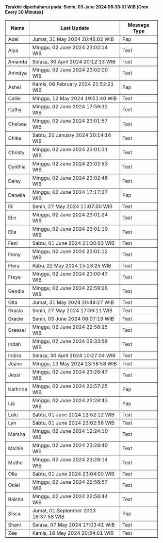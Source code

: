 #### Terakhir diperbaharui pada: Senin, 03 June 2024 06:33:01 WIB [Cron Every 30 Minutes]

<table border='1'><tr><th>Nama</th><th>Last Update</th><th>Message Type</th></tr><tr><td>Adel</td><td>Jumat, 31 May 2024 20:46:02 WIB</td><td>Pap</td></tr><tr><td>Alya</td><td>Minggu, 02 June 2024 23:02:14 WIB</td><td>Text</td></tr><tr><td>Amanda</td><td>Selasa, 30 April 2024 20:12:13 WIB</td><td>Text</td></tr><tr><td>Anindya</td><td>Minggu, 02 June 2024 23:02:00 WIB</td><td>Text</td></tr><tr><td>Ashel</td><td>Kamis, 08 February 2024 21:52:21 WIB</td><td>Pap</td></tr><tr><td>Callie</td><td>Minggu, 12 May 2024 19:51:40 WIB</td><td>Text</td></tr><tr><td>Cathy</td><td>Minggu, 02 June 2024 17:59:32 WIB</td><td>Text</td></tr><tr><td>Chelsea</td><td>Minggu, 02 June 2024 23:01:57 WIB</td><td>Text</td></tr><tr><td>Chika</td><td>Sabtu, 20 January 2024 20:14:16 WIB</td><td>Text</td></tr><tr><td>Christy</td><td>Minggu, 02 June 2024 23:01:31 WIB</td><td>Text</td></tr><tr><td>Cynthia</td><td>Minggu, 02 June 2024 23:02:53 WIB</td><td>Text</td></tr><tr><td>Daisy</td><td>Minggu, 02 June 2024 23:02:46 WIB</td><td>Text</td></tr><tr><td>Danella</td><td>Minggu, 02 June 2024 17:17:27 WIB</td><td>Pap</td></tr><tr><td>Eli</td><td>Senin, 27 May 2024 11:07:00 WIB</td><td>Text</td></tr><tr><td>Elin</td><td>Minggu, 02 June 2024 23:01:24 WIB</td><td>Text</td></tr><tr><td>Ella</td><td>Minggu, 02 June 2024 23:01:19 WIB</td><td>Text</td></tr><tr><td>Feni</td><td>Sabtu, 01 June 2024 21:30:03 WIB</td><td>Text</td></tr><tr><td>Fiony</td><td>Minggu, 02 June 2024 23:01:12 WIB</td><td>Text</td></tr><tr><td>Flora</td><td>Rabu, 22 May 2024 15:23:25 WIB</td><td>Text</td></tr><tr><td>Freya</td><td>Minggu, 02 June 2024 23:00:47 WIB</td><td>Text</td></tr><tr><td>Gendis</td><td>Minggu, 02 June 2024 22:59:26 WIB</td><td>Text</td></tr><tr><td>Gita</td><td>Jumat, 31 May 2024 20:44:27 WIB</td><td>Text</td></tr><tr><td>Gracia</td><td>Senin, 27 May 2024 17:39:11 WIB</td><td>Text</td></tr><tr><td>Gracie</td><td>Senin, 03 June 2024 00:07:19 WIB</td><td>Text</td></tr><tr><td>Greesel</td><td>Minggu, 02 June 2024 22:58:25 WIB</td><td>Text</td></tr><tr><td>Indah</td><td>Minggu, 02 June 2024 09:33:56 WIB</td><td>Text</td></tr><tr><td>Indira</td><td>Selasa, 30 April 2024 10:27:04 WIB</td><td>Text</td></tr><tr><td>Jeane</td><td>Minggu, 19 May 2024 23:58:58 WIB</td><td>Text</td></tr><tr><td>Jessi</td><td>Minggu, 02 June 2024 23:28:47 WIB</td><td>Text</td></tr><tr><td>Kathrina</td><td>Minggu, 02 June 2024 22:57:25 WIB</td><td>Pap</td></tr><tr><td>Lia</td><td>Minggu, 02 June 2024 23:28:43 WIB</td><td>Pap</td></tr><tr><td>Lulu</td><td>Sabtu, 01 June 2024 12:52:12 WIB</td><td>Text</td></tr><tr><td>Lyn</td><td>Sabtu, 01 June 2024 23:02:58 WIB</td><td>Text</td></tr><tr><td>Marsha</td><td>Minggu, 02 June 2024 12:24:10 WIB</td><td>Text</td></tr><tr><td>Michie</td><td>Minggu, 02 June 2024 23:28:40 WIB</td><td>Text</td></tr><tr><td>Muthe</td><td>Minggu, 02 June 2024 23:28:14 WIB</td><td>Text</td></tr><tr><td>Olla</td><td>Sabtu, 01 June 2024 23:04:00 WIB</td><td>Text</td></tr><tr><td>Oniel</td><td>Minggu, 02 June 2024 22:56:57 WIB</td><td>Text</td></tr><tr><td>Raisha</td><td>Minggu, 02 June 2024 22:56:44 WIB</td><td>Text</td></tr><tr><td>Sisca</td><td>Jumat, 01 September 2023 16:37:58 WIB</td><td>Pap</td></tr><tr><td>Shani</td><td>Selasa, 07 May 2024 17:03:41 WIB</td><td>Text</td></tr><tr><td>Zee</td><td>Kamis, 16 May 2024 20:34:01 WIB</td><td>Text</td></tr></table>